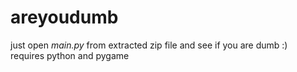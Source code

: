 # areyoudumb

just open *main.py* from extracted zip file and see if you are dumb :)  
requires python and pygame
